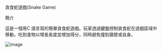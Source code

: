 貪食蛇遊戲(Snake Game)

簡介

這是一個用C 語言寫的簡單貪食蛇遊戲。玩家透過鍵盤控制貪食蛇在遊戲區域中移動，吃到食物以增長長度並增加得分，同時避免撞到牆壁或自身。

![image](https://github.com/kache0/Snake-Games/assets/62141551/16bc0468-76d4-4a65-aa69-67e1f89ca252)
